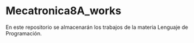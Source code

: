 # Mecatronica8A_works
En este repositorio se almacenarán los trabajos de la materia Lenguaje de Programación.
